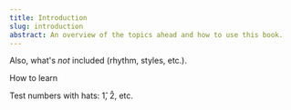 ```yaml
---
title: Introduction
slug: introduction
abstract: An overview of the topics ahead and how to use this book.
---
```


Also, what's *not* included (rhythm, styles, etc.). 

How to learn

Test numbers with hats: 1&#x302;, 2&#x302;, etc. 
